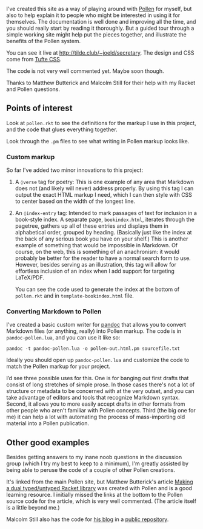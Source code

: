 I've created this site as a way of playing around with [Pollen](http://pollenpub.com) for myself, but also to help explain it to people who might be interested in using it for themselves. The documentation is well done and improving all the time, and you should really start by reading it thoroughly. But a guided tour through a simple working site might help put the pieces together, and illustrate the benefits of the Pollen system.

You can see it live at <http://tilde.club/~joeld/secretary>. The design and CSS come from [Tufte CSS](http://www.daveliepmann.com/tufte-css/).

The code is not very well commented yet. Maybe soon though.

Thanks to Matthew Butterick and Malcolm Still for their help with my Racket and Pollen questions.

## Points of interest

Look at `pollen.rkt` to see the definitions for the markup I use in this project, and the code that glues everything together.

Look through the `.pm` files to see what writing in Pollen markup looks like.

### Custom markup

So far I've added two minor innovations to this project:

 1. A `◊verse` tag for poetry: This is one example of any area that Markdown does not (and likely will never) address properly. By using this tag I can output the exact HTML markup I need, which I can then style with CSS to center based on the width of the longest line.

 2. An `◊index-entry` tag: Intended to mark passages of text for inclusion in a book-style index. A separate page, `bookindex.html`, iterates through the pagetree, gathers up all of these entries and displays them in alphabetical order, grouped by heading. (Basically just like the index at the back of any serious book you have on your shelf.) This is another example of something that would be impossible in Markdown. Of course, on the web, this is something of an anachronism: it would probably be better for the reader to have a normal search form to use. However, besides serving as an illustration, this tag will allow for effortless inclusion of an index when I add support for targeting LaTeX/PDF.

     You can see the code used to generate the index at the bottom of `pollen.rkt` and in `template-bookindex.html` file.

### Converting Markdown to Pollen

I've created a basic custom writer for [pandoc]() that allows you to convert Markdown files (or anything, really) into Pollen markup. The code is in `pandoc-pollen.lua`, and you can use it like so:

    pandoc -t pandoc-pollen.lua -o pollen-out.html.pm sourcefile.txt

Ideally you should open up `pandoc-pollen.lua` and customize the code to match the Pollen markup for your project.

I’d see three possible uses for this. One is for banging out first drafts that consist of long stretches of simple prose. In those cases there's not a lot of structure or metadata to be concerned with at the very outset, and you can take advantage of editors and tools that recognize Markdown syntax. Second, it allows you to more easily accept drafts in other formats from other people who aren't familiar with Pollen concepts. Third (the big one for me) it can help a lot with automating the process of mass-importing old material into a Pollen publication.

## Other good examples

Besides getting answers to my inane noob questions in the discussion group (which I try my best to keep to a minimum), I'm greatly assisted by being able to peruse the code of a couple of other Pollen creations.

It's linked from the main Pollen site, but Matthew Butterick's article [Making a dual typed/untyped Racket library](http://unitscale.com/mb/technique/dual-typed-untyped-library.html) was created with Pollen and is a good learning resource. I initially missed the links at the bottom to the Pollen source code for the article, which is very well commented. (The article itself is a little beyond me.)

Malcolm Still also has the code for [his blog](http://mstill.io) in a [public repository](https://github.com/malcolmstill/mstill.io).
